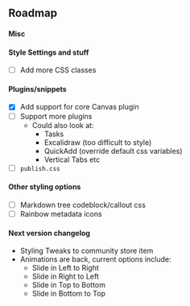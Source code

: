 ## Roadmap

#### Misc

#### Style Settings and stuff
- [ ] Add more CSS classes

#### Plugins/snippets
- [x] Add support for core Canvas plugin
- [ ] Support more plugins
  - Could also look at:
    - Tasks
    - Excalidraw (too difficult to style)
    - QuickAdd (override default css variables)
    - Vertical Tabs etc
- [ ] `publish.css`

#### Other styling options
- [ ] Markdown tree codeblock/callout css
- [ ] Rainbow metadata icons
<!-- - [ ] PDF export styling (class select). Not happening when it is impossible to debug -->

#### Next version changelog
- Styling Tweaks to community store item
- Animations are back, current options include:
  - Slide in Left to Right
  - Slide in Right to Left
  - Slide in Top to Bottom
  - Slide in Bottom to Top
